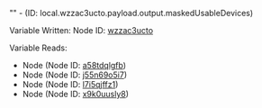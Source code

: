 "" - (ID: local.wzzac3ucto.payload.output.maskedUsableDevices)

Variable Written:
Node ID: [wzzac3ucto](../nodes/wzzac3ucto.md)

Variable Reads:
* Node (Node ID: [a58tdqlgfb](../nodes/a58tdqlgfb.md))
* Node (Node ID: [j55n69o5i7](../nodes/j55n69o5i7.md))
* Node (Node ID: [l7i5qjffz1](../nodes/l7i5qjffz1.md))
* Node (Node ID: [x9k0uusly8](../nodes/x9k0uusly8.md))

